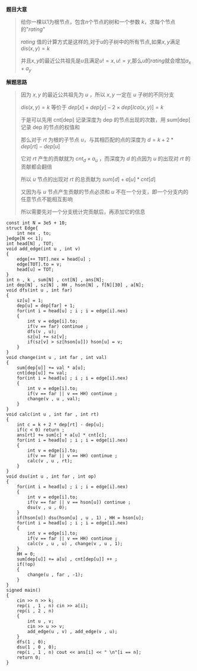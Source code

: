 **题目大意**

> 给你一棵以$1$为根节点，包含$n$个节点的树和一个参数 $k$，求每个节点的"$rating$"
>
> $rating$ 值的计算方式是这样的,对于$u$的子树中的所有节点,如果$x,y$满足$dis(x,y) = k$
>
> 并且$x,y$的最近公共祖先是$u$且满足$u != x , u != y$,那么$u$的$rating$就会增加$a_x + a_y$ 

**解题思路**

>因为 $x , y$ 的最近公共祖先为 $u$ ，所以 $x , y$ 一定在 $u$ 子树的不同分支
>
>$dis(x,y) = k$ 等价于 $dep[x] + dep[y] - 2 × dep[lca(x,y)] = k$
>
>于是可以先用 cnt[dep] 记录深度为 dep 的节点出现的次数，用 sum[dep] 记录 dep 的节点的权值和
>
>那么对于 $rt$ 为根的子节点 $u$，与其相匹配的点的深度为 $d = k + 2 * dep[rt] - dep[u]$
>
>它对 $rt$ 产生的贡献就为 $cnt_d × a_u$ ，而深度为 $d$ 的点因为 $u$ 的出现对 $rt$ 的贡献都会翻倍
>
>所以 $u$ 节点的出现对 $rt$ 的总贡献为 $sum[d] + a[u] * cnt[d]$
>
>又因为与 $u$ 节点产生贡献的节点必须和 $u$ 不在一个分支，即一个分支内的任意节点不能相互影响
>
>所以需要先对一个分支统计完贡献后，再添加它的信息

```text
const int N = 3e5 + 10;
struct Edge{
	int nex , to;
}edge[N << 1];
int head[N] , TOT;
void add_edge(int u , int v)
{
	edge[++ TOT].nex = head[u] ;
	edge[TOT].to = v;
	head[u] = TOT;
}
int n , k , sum[N] , cnt[N] , ans[N];
int dep[N] , sz[N] , HH , hson[N] , f[N][30] , a[N];
void dfs(int u , int far)
{
	sz[u] = 1;
	dep[u] = dep[far] + 1;
	for(int i = head[u] ; i ; i = edge[i].nex)
	{
		int v = edge[i].to;
		if(v == far) continue ;
		dfs(v , u);
		sz[u] += sz[v];
		if(sz[v] > sz[hson[u]]) hson[u] = v;
	}
}
void change(int u , int far , int val)
{
	sum[dep[u]] += val * a[u];
	cnt[dep[u]] += val;
	for(int i = head[u] ; i ; i = edge[i].nex)
	{
		int v = edge[i].to;
		if(v == far || v == HH) continue ;
		change(v , u , val);
	}
} 
void calc(int u , int far , int rt)
{
	int c = k + 2 * dep[rt] - dep[u];
	if(c < 0) return ;
	ans[rt] += sum[c] + a[u] * cnt[c];
	for(int i = head[u] ; i ; i = edge[i].nex)
	{
		int v = edge[i].to;
		if(v == far || v == HH) continue ;
		calc(v , u , rt);
	}
}
void dsu(int u , int far , int op)
{
	for(int i = head[u] ; i ; i = edge[i].nex)
	{
		int v = edge[i].to;
		if(v == far || v == hson[u]) continue ;
		dsu(v , u , 0);
	}
	if(hson[u]) dsu(hson[u] , u , 1) , HH = hson[u];
	for(int i = head[u] ; i ; i = edge[i].nex)
	{
		int v = edge[i].to;
		if(v == far || v == HH) continue ;
		calc(v , u , u) , change(v , u , 1);
	}
	HH = 0;
	sum[dep[u]] += a[u] , cnt[dep[u]] ++ ;
	if(!op) 
	{
		change(u , far , -1);
	}
}
signed main()
{
	cin >> n >> k;
	rep(i , 1 , n) cin >> a[i]; 
	rep(i , 2 , n)
	{
		int u , v;
		cin >> u >> v;
		add_edge(u , v) , add_edge(v , u);
	}
	dfs(1 , 0);
	dsu(1 , 0 , 0);
	rep(i , 1 , n) cout << ans[i] << " \n"[i == n];
	return 0;
}
```